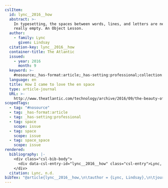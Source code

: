 ```yaml
---
cslItem:
  id: lync__2016__how
  abstract: >-
    In typesetting, the spaces between words, lines, and letters are never
    really empty. An Object Lesson.
  author:
    - family: Lync
      given: Lindsay
  citation-key: lync__2016__how
  container-title: The Atlantic
  issued:
    - year: 2016
      month: 9
  keyword: >-
    #nosource;_has-format:article;_has-setting:professional;collection::space::space::space_space
  language: en
  title: How I came to love the en space
  type: article-journal
  URL: >-
    http://www.theatlantic.com/technology/archive/2016/09/the-beauty-of-the-en-space/499337/
scopedTags:
  - tag: "#nosource"
  - tag: _has-format:article
  - tag: _has-setting:professional
  - tag: space
    scope: issue
  - tag: space
    scope: issue
  - tag: space_space
    scope: issue
rendered:
  bibliography: |-
    <div class="csl-bib-body">
      <div data-csl-entry-id="lync__2016__how" class="csl-entry">Lync, L. n.d.. How I came to love the en space. <i>The Atlantic</i>. http://www.theatlantic.com/technology/archive/2016/09/the-beauty-of-the-en-space/499337/</div>
    </div>
  citation: Lync, n.d.
bibTex: "@article{lync__2016__how,\n\tauthor = {Lync, Lindsay},\n\tjournal = {The Atlantic},\n\ttitle = {How {I} came to love the en space},\n\thowpublished = {http://www.theatlantic.com/technology/archive/2016/09/the-beauty-of-the-en-space/499337/},\n}\n\n"
---
```

